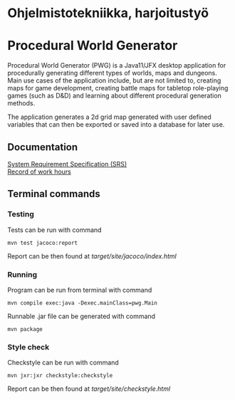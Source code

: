 Ohjelmistotekniikka, harjoitustyö  
======

# Procedural World Generator  
Procedural World Generator (PWG) is a Java11/JFX desktop application for procedurally generating different types of worlds, maps and dungeons. Main use cases of the application include, but are not limited to, creating maps for game development, creating battle maps for tabletop role-playing games (such as D&D) and learning about different procedural generation methods.  

The application generates a 2d grid map generated with user defined variables that can then be exported or saved into a database for later use.  

## Documentation  
[System Requirement Specification (SRS)](https://github.com/hupijekku/ohte/blob/master/dokumentaatio/vaatimusmaarittely.md)  
[Record of work hours](https://github.com/hupijekku/ohte/blob/master/dokumentaatio/tuntikirjanpito.md)  

## Terminal commands  
### Testing
Tests can be run with command  
```
mvn test jacoco:report
```  
Report can be then found at _target/site/jacoco/index.html_  

### Running  
Program can be run from terminal with command  
```
mvn compile exec:java -Dexec.mainClass=pwg.Main
``` 
Runnable .jar file can be generated with command  
```
mvn package
```

### Style check  
Checkstyle can be run with command
```
mvn jxr:jxr checkstyle:checkstyle
```
Report can be then found at _target/site/checkstyle.html_  
